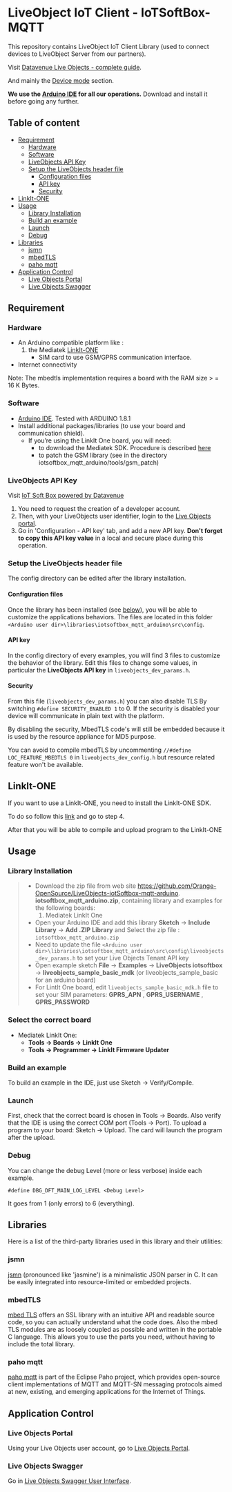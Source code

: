 # LiveObject IoT Client - IoTSoftBox-MQTT

This repository contains LiveObject IoT Client Library (used to connect devices to LiveObject Server from our partners).

Visit [Datavenue Live Objects - complete guide](https://liveobjects.orange-business.com/doc/html/lo_manual.html).

And mainly the [Device mode](https://liveobjects.orange-business.com/doc/html/lo_manual.html#MQTT_MODE_DEVICE) section.

**We use the [Arduino IDE](https://www.arduino.cc/en/Main/Software) for all our operations.** Download and install it before going any further.

## Table of content

- [Requirement](#requirement)
	- [Hardware](#hardware)
	- [Software](#software)
	- [LiveObjects API Key](#liveobjects-api-key)
	- [Setup the LiveObjects header file](#setup-the-liveobjects-header-file)
		- [Configuration files](#configuration-files)
		- [API key](#api-key)
		- [Security](#security)
- [LinkIt-ONE](#linkit-one)
- [Usage](#usage)
	- [Library Installation](#library-installation)
	- [Build an example](#build-an-example)
	- [Launch](#launch)
	- [Debug](#debug)
- [Libraries](#libraries)
	- [jsmn](#jsmn)
	- [mbedTLS](#mbedtls)
	- [paho mqtt](#paho-mqtt)
- [Application Control](#application-control)
	- [Live Objects Portal](#live-objects-portal)
	- [Live Objects Swagger](#live-objects-swagger)
	

## Requirement

### Hardware

* An Arduino compatible platform like :
	1. the Mediatek [LinkIt-ONE](https://labs.mediatek.com/en/platform/linkit-one)
		* SIM card to use GSM/GPRS communication interface.
* Internet connectivity

Note: The mbedtls implementation requires a board with the RAM size > = 16 K Bytes.

### Software

* [Arduino IDE](https://www.arduino.cc/en/Main/Software). Tested with ARDUINO 1.8.1
* Install additional packages/libraries (to use your board and communication shield). 
	* If you’re using the LinkIt One board, you will need:
		* to download the Mediatek SDK. Procedure is described [here](https://docs.labs.mediatek.com/resource/linkit-one/en/getting-started/get-started-on-windows/install-the-arduino-ide-and-linkit-one-sdk)
		* to patch the GSM library (see  in the directory iotsoftbox_mqtt_arduino/tools/gsm_patch)

### LiveObjects API Key

Visit [IoT Soft Box powered by Datavenue](https://liveobjects.orange-business.com/v2/#/sdk)

1. You need to request the creation of a developer account.
1. Then, with your LiveObjects user identifier, login to the [Live Objects portal](https://liveobjects.orange-business.com/#/login).
1. Go in 'Configuration - API key' tab, and add a new API key.
**Don't forget to copy this API key value** in a local and secure place during this operation.

### Setup the LiveObjects header file

The config directory can be edited after the library installation.

#### Configuration files

Once the library has been installed (see [below](#library-installation)), you will be able to customize the applications behaviors. The files are located in this folder `<Arduino user dir>\libraries\iotsoftbox_mqtt_arduino\src\config`.

#### API key
In the config directory of every examples, you will find 3 files to customize the behavior of the library.
Edit this files to change some values, in particular the **LiveObjects API key** in `liveobjects_dev_params.h`.

#### Security
From this file (`liveobjects_dev_params.h`) you can also disable TLS By switching `#define SECURITY_ENABLED 1` to 0.
If the security is disabled your device will communicate in plain text with the platform.

By disabling the security, MbedTLS code's will still be embedded because it is used by the resource appliance for MD5 purpose.

You can avoid to compile mbedTLS by uncommenting `//#define LOC_FEATURE_MBEDTLS 0` in  `liveobjects_dev_config.h` but resource related feature won't be available.

## LinkIt-ONE

If you want to use a LinkIt-ONE, you need to install the LinkIt-ONE SDK.

To do so follow this [link](https://docs.labs.mediatek.com/resource/linkit-one/en/getting-started/get-started-on-windows/install-the-arduino-ide-and-linkit-one-sdk) and go to step 4.

After that you will be able to compile and upload program to the LinkIt-ONE

## Usage
### Library Installation

> - Download the zip file from web site https://github.com/Orange-OpenSource/LiveObjects-iotSoftbox-mqtt-arduino.
>	**iotsoftbox_mqtt_arduino.zip**, containing library and examples for the following boards:
>	1. Mediatek LinkIt One
> - Open your Arduino IDE and add this library **Sketch** -> **Include Library** -> **Add .ZIP Library** and Select the zip file : `iotsoftbox_mqtt_arduino.zip`
> - Need to update the file `<Arduino user dir>\libraries\iotsoftbox_mqtt_arduino\src\config\liveobjects_dev_params.h` to set your Live Objects Tenant API key
> - Open example sketch **File** -> **Examples** -> **LiveObjects iotsoftbox** -> **liveobjects_sample_basic_mdk** (or liveobjects_sample_basic for an arduino board)
> - For LintIt One board, edit `liveobjects_sample_basic_mdk.h`  file to set your SIM parameters: **GPRS_APN** , **GPRS_USERNAME** , **GPRS_PASSWORD**

### Select the correct board

- Mediatek LinkIt One:
	* **Tools -> Boards -> LinkIt One**
	* **Tools -> Programmer -> LinkIt Firmware Updater**

### Build an example

To build an example in the IDE, just use Sketch -> Verify/Compile.

### Launch

First, check that the correct board is chosen in Tools -> Boards. Also verify that the IDE is using the correct COM port (Tools -> Port).
To upload a program to your board: Sketch -> Upload.
The card will launch the program after the upload.

### Debug

You can change the debug Level (more or less verbose) inside each example.
```
#define DBG_DFT_MAIN_LOG_LEVEL <Debug Level>
```
It goes from 1 (only errors) to 6 (everything).

## Libraries

Here is a list of the third-party libraries used in this library and their utilities:

### jsmn

[jsmn](https://github.com/zserge/jsmn) (pronounced like 'jasmine') is a minimalistic JSON parser in C. It can be easily integrated into resource-limited or embedded projects.

### mbedTLS

[mbed TLS](https://github.com/ARMmbed/mbedtls) offers an SSL library with an intuitive API and readable source code, so you can actually understand what the code does. Also the mbed TLS modules are as loosely coupled as possible and written in the portable C language. This allows you to use the parts you need, without having to include the total library.

### paho mqtt

[paho mqtt](https://github.com/eclipse/paho.mqtt.embedded-c) is part of the Eclipse Paho project, which provides open-source client implementations of MQTT and MQTT-SN messaging protocols aimed at new, existing, and emerging applications for the Internet of Things.

## Application Control

### Live Objects Portal

Using your Live Objects user account, go to [Live Objects Portal](https://liveobjects.orange-business.com/#/login).

### Live Objects Swagger

Go in [Live Objects Swagger User Interface](https://liveobjects.orange-business.com/swagger-ui/index.html).
